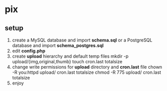 pix
===============

setup
------------------

1.  create a MySQL database and import **schema.sql** or a PostgreSQL database and import **schema_postgres.sql**
2.  edit **config.php**
3.  create **upload** hierarchy and default temp files
        mkdir -p upload/{img,original,thumb}
        touch cron.last totalsize
4.  change write permissions for **upload** directory and **cron.last** file
        chown -R you:httpd upload/ cron.last totalsize
        chmod -R 775 upload/ cron.last totalsize
5.  enjoy
